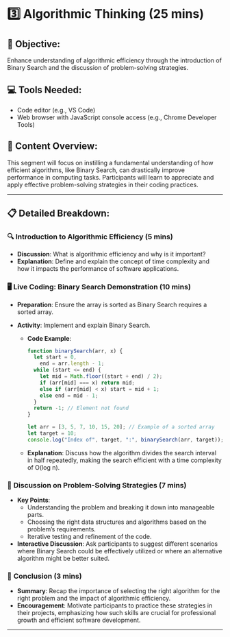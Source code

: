 # 3️⃣ **Algorithmic Thinking (25 mins)**

## 🎯 **Objective**:

Enhance understanding of algorithmic efficiency through the introduction of Binary Search and the discussion of problem-solving strategies.

## 💻 **Tools Needed**:

- Code editor (e.g., VS Code)
- Web browser with JavaScript console access (e.g., Chrome Developer Tools)

## 📘 **Content Overview**:

This segment will focus on instilling a fundamental understanding of how efficient algorithms, like Binary Search, can drastically improve performance in computing tasks. Participants will learn to appreciate and apply effective problem-solving strategies in their coding practices.

---

## 📋 **Detailed Breakdown**:

### 🔍 **Introduction to Algorithmic Efficiency (5 mins)**

- **Discussion**: What is algorithmic efficiency and why is it important?
- **Explanation**: Define and explain the concept of time complexity and how it impacts the performance of software applications.

### 🖥️ **Live Coding: Binary Search Demonstration (10 mins)**

- **Preparation**: Ensure the array is sorted as Binary Search requires a sorted array.
- **Activity**: Implement and explain Binary Search.

  - **Code Example**:

    ```javascript
    function binarySearch(arr, x) {
      let start = 0,
        end = arr.length - 1;
      while (start <= end) {
        let mid = Math.floor((start + end) / 2);
        if (arr[mid] === x) return mid;
        else if (arr[mid] < x) start = mid + 1;
        else end = mid - 1;
      }
      return -1; // Element not found
    }

    let arr = [3, 5, 7, 10, 15, 20]; // Example of a sorted array
    let target = 10;
    console.log("Index of", target, ":", binarySearch(arr, target));
    ```

  - **Explanation**: Discuss how the algorithm divides the search interval in half repeatedly, making the search efficient with a time complexity of O(log n).

### 🤔 **Discussion on Problem-Solving Strategies (7 mins)**

- **Key Points**:
  - Understanding the problem and breaking it down into manageable parts.
  - Choosing the right data structures and algorithms based on the problem’s requirements.
  - Iterative testing and refinement of the code.
- **Interactive Discussion**: Ask participants to suggest different scenarios where Binary Search could be effectively utilized or where an alternative algorithm might be better suited.

### 🚀 **Conclusion (3 mins)**

- **Summary**: Recap the importance of selecting the right algorithm for the right problem and the impact of algorithmic efficiency.
- **Encouragement**: Motivate participants to practice these strategies in their projects, emphasizing how such skills are crucial for professional growth and efficient software development.

---
